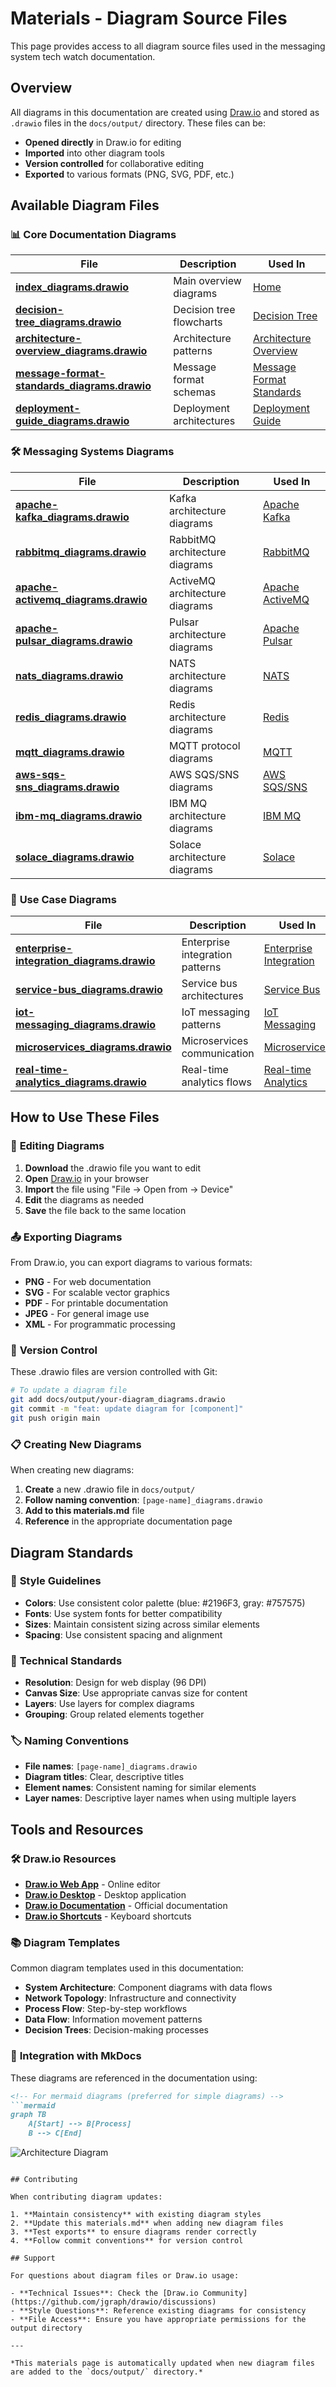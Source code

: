 # Materials - Diagram Source Files

This page provides access to all diagram source files used in the messaging system tech watch documentation.

## Overview

All diagrams in this documentation are created using [Draw.io](https://app.diagrams.net/) and stored as `.drawio` files in the `docs/output/` directory. These files can be:

- **Opened directly** in Draw.io for editing
- **Imported** into other diagram tools
- **Version controlled** for collaborative editing
- **Exported** to various formats (PNG, SVG, PDF, etc.)

## Available Diagram Files

### 📊 **Core Documentation Diagrams**

| File | Description | Used In |
|------|-------------|---------|
| **[index_diagrams.drawio](output/index_diagrams.drawio)** | Main overview diagrams | [Home](index.md) |
| **[decision-tree_diagrams.drawio](output/decision-tree_diagrams.drawio)** | Decision tree flowcharts | [Decision Tree](decision-framework/decision-tree.md) |
| **[architecture-overview_diagrams.drawio](output/architecture-overview_diagrams.drawio)** | Architecture patterns | [Architecture Overview](solutions/architecture-overview.md) |
| **[message-format-standards_diagrams.drawio](output/message-format-standards_diagrams.drawio)** | Message format schemas | [Message Format Standards](implementation/message-format-standards.md) |
| **[deployment-guide_diagrams.drawio](output/deployment-guide_diagrams.drawio)** | Deployment architectures | [Deployment Guide](implementation/deployment-guide.md) |

### 🛠️ **Messaging Systems Diagrams**

| File | Description | Used In |
|------|-------------|---------|
| **[apache-kafka_diagrams.drawio](output/apache-kafka_diagrams.drawio)** | Kafka architecture diagrams | [Apache Kafka](messaging-systems/apache-kafka.md) |
| **[rabbitmq_diagrams.drawio](output/rabbitmq_diagrams.drawio)** | RabbitMQ architecture diagrams | [RabbitMQ](messaging-systems/rabbitmq.md) |
| **[apache-activemq_diagrams.drawio](output/apache-activemq_diagrams.drawio)** | ActiveMQ architecture diagrams | [Apache ActiveMQ](messaging-systems/apache-activemq.md) |
| **[apache-pulsar_diagrams.drawio](output/apache-pulsar_diagrams.drawio)** | Pulsar architecture diagrams | [Apache Pulsar](messaging-systems/apache-pulsar.md) |
| **[nats_diagrams.drawio](output/nats_diagrams.drawio)** | NATS architecture diagrams | [NATS](messaging-systems/nats.md) |
| **[redis_diagrams.drawio](output/redis_diagrams.drawio)** | Redis architecture diagrams | [Redis](messaging-systems/redis.md) |
| **[mqtt_diagrams.drawio](output/mqtt_diagrams.drawio)** | MQTT protocol diagrams | [MQTT](messaging-systems/mqtt.md) |
| **[aws-sqs-sns_diagrams.drawio](output/aws-sqs-sns_diagrams.drawio)** | AWS SQS/SNS diagrams | [AWS SQS/SNS](messaging-systems/aws-sqs-sns.md) |
| **[ibm-mq_diagrams.drawio](output/ibm-mq_diagrams.drawio)** | IBM MQ architecture diagrams | [IBM MQ](messaging-systems/ibm-mq.md) |
| **[solace_diagrams.drawio](output/solace_diagrams.drawio)** | Solace architecture diagrams | [Solace](messaging-systems/solace.md) |

### 🎯 **Use Case Diagrams**

| File | Description | Used In |
|------|-------------|---------|
| **[enterprise-integration_diagrams.drawio](output/enterprise-integration_diagrams.drawio)** | Enterprise integration patterns | [Enterprise Integration](use-cases/enterprise-integration.md) |
| **[service-bus_diagrams.drawio](output/service-bus_diagrams.drawio)** | Service bus architectures | [Service Bus](use-cases/service-bus.md) |
| **[iot-messaging_diagrams.drawio](output/iot-messaging_diagrams.drawio)** | IoT messaging patterns | [IoT Messaging](use-cases/iot-messaging.md) |
| **[microservices_diagrams.drawio](output/microservices_diagrams.drawio)** | Microservices communication | [Microservices](use-cases/microservices.md) |
| **[real-time-analytics_diagrams.drawio](output/real-time-analytics_diagrams.drawio)** | Real-time analytics flows | [Real-time Analytics](use-cases/real-time-analytics.md) |

## How to Use These Files

### 🔧 **Editing Diagrams**

1. **Download** the .drawio file you want to edit
2. **Open** [Draw.io](https://app.diagrams.net/) in your browser
3. **Import** the file using "File → Open from → Device"
4. **Edit** the diagrams as needed
5. **Save** the file back to the same location

### 📤 **Exporting Diagrams**

From Draw.io, you can export diagrams to various formats:

- **PNG** - For web documentation
- **SVG** - For scalable vector graphics
- **PDF** - For printable documentation
- **JPEG** - For general image use
- **XML** - For programmatic processing

### 🔄 **Version Control**

These .drawio files are version controlled with Git:

```bash
# To update a diagram file
git add docs/output/your-diagram_diagrams.drawio
git commit -m "feat: update diagram for [component]"
git push origin main
```

### 📋 **Creating New Diagrams**

When creating new diagrams:

1. **Create** a new .drawio file in `docs/output/`
2. **Follow naming convention**: `[page-name]_diagrams.drawio`
3. **Add to this materials.md** file
4. **Reference** in the appropriate documentation page

## Diagram Standards

### 🎨 **Style Guidelines**

- **Colors**: Use consistent color palette (blue: #2196F3, gray: #757575)
- **Fonts**: Use system fonts for better compatibility
- **Sizes**: Maintain consistent sizing across similar elements
- **Spacing**: Use consistent spacing and alignment

### 📐 **Technical Standards**

- **Resolution**: Design for web display (96 DPI)
- **Canvas Size**: Use appropriate canvas size for content
- **Layers**: Use layers for complex diagrams
- **Grouping**: Group related elements together

### 🏷️ **Naming Conventions**

- **File names**: `[page-name]_diagrams.drawio`
- **Diagram titles**: Clear, descriptive titles
- **Element names**: Consistent naming for similar elements
- **Layer names**: Descriptive layer names when using multiple layers

## Tools and Resources

### 🛠️ **Draw.io Resources**

- **[Draw.io Web App](https://app.diagrams.net/)** - Online editor
- **[Draw.io Desktop](https://github.com/jgraph/drawio-desktop)** - Desktop application
- **[Draw.io Documentation](https://desk.draw.io/)** - Official documentation
- **[Draw.io Shortcuts](https://app.diagrams.net/shortcuts.svg)** - Keyboard shortcuts

### 📚 **Diagram Templates**

Common diagram templates used in this documentation:

- **System Architecture**: Component diagrams with data flows
- **Network Topology**: Infrastructure and connectivity
- **Process Flow**: Step-by-step workflows
- **Data Flow**: Information movement patterns
- **Decision Trees**: Decision-making processes

### 🔗 **Integration with MkDocs**

These diagrams are referenced in the documentation using:

```markdown
<!-- For mermaid diagrams (preferred for simple diagrams) -->
```mermaid
graph TB
    A[Start] --> B[Process]
    B --> C[End]
```

<!-- For complex diagrams (exported from Draw.io) -->
![Architecture Diagram](../output/architecture-diagram.png)
```

## Contributing

When contributing diagram updates:

1. **Maintain consistency** with existing diagram styles
2. **Update this materials.md** when adding new diagram files
3. **Test exports** to ensure diagrams render correctly
4. **Follow commit conventions** for version control

## Support

For questions about diagram files or Draw.io usage:

- **Technical Issues**: Check the [Draw.io Community](https://github.com/jgraph/drawio/discussions)
- **Style Questions**: Reference existing diagrams for consistency
- **File Access**: Ensure you have appropriate permissions for the output directory

---

*This materials page is automatically updated when new diagram files are added to the `docs/output/` directory.*
